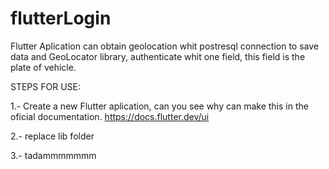 # flutterLogin
Flutter Aplication can obtain geolocation whit postresql connection to save data and GeoLocator library, authenticate whit one field, this field is the plate of vehicle.

 STEPS FOR USE:

 1.- Create a new Flutter aplication, can you see why can make this in the oficial documentation. https://docs.flutter.dev/ui

 2.- replace lib folder

 3.- tadammmmmmm   
 
